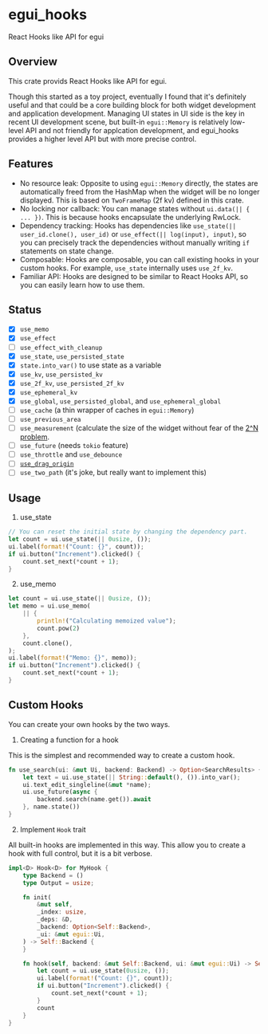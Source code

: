 # egui_hooks

React Hooks like API for egui

## Overview

This crate provids React Hooks like API for egui.

Though this started as a toy project, eventually I found that it's definitely
useful and that could be a core building block for both widget development and
application development. Managing UI states in UI side is the key in recent UI
development scene, but built-in `egui::Memory` is relatively low-level API and
not friendly for applcation development, and egui_hooks provides a higher level
API but with more precise control.

## Features

- No resource leak: Opposite to using `egui::Memory` directly, the states are
  automatically freed from the HashMap when the widget will be no longer
  displayed. This is based on `TwoFrameMap` (2f kv) defined in this crate.
- No locking nor callback: You can manage states without `ui.data(|| { ... })`.
  This is because hooks encapsulate the underlying RwLock.
- Dependency tracking: Hooks has dependencies like
  `use_state(|| user_id.clone(), user_id)` or
  `use_effect(|| log(input), input)`, so you can precisely track the
  dependencies without manually writing `if` statements on state change.
- Composable: Hooks are composable, you can call existing hooks in your custom
  hooks. For example, `use_state` internally uses `use_2f_kv`.
- Familiar API: Hooks are designed to be similar to React Hooks API, so you can
  easily learn how to use them.

## Status

- [x] `use_memo`
- [x] `use_effect`
- [ ] `use_effect_with_cleanup`
- [x] `use_state`, `use_persisted_state`
- [x] `state.into_var()` to use state as a variable
- [x] `use_kv`, `use_persisted_kv`
- [x] `use_2f_kv`, `use_persisted_2f_kv`
- [x] `use_ephemeral_kv`
- [x] `use_global`, `use_persisted_global`, and `use_ephemeral_global`
- [ ] `use_cache` (a thin wrapper of caches in `egui::Memory`)
- [ ] `use_previous_area`
- [ ] `use_measurement` (calculate the size of the widget without fear of the
      [2^N problem](https://github.com/emilk/egui/issues/606#issuecomment-899065242).
- [ ] `use_future` (needs `tokio` feature)
- [ ] `use_throttle` and `use_debounce`
- [ ] [`use_drag_origin`](https://github.com/ryo33/egui_hooks/issues/9)
- [ ] `use_two_path` (it's joke, but really want to implement this)

## Usage

1. use_state

```rust
// You can reset the initial state by changing the dependency part.
let count = ui.use_state(|| 0usize, ());
ui.label(format!("Count: {}", count));
if ui.button("Increment").clicked() {
    count.set_next(*count + 1);
}
```

2. use_memo

```rust
let count = ui.use_state(|| 0usize, ());
let memo = ui.use_memo(
    || {
        println!("Calculating memoized value");
        count.pow(2)
    },
    count.clone(),
);
ui.label(format!("Memo: {}", memo));
if ui.button("Increment").clicked() {
    count.set_next(*count + 1);
}
```

## Custom Hooks

You can create your own hooks by the two ways.

1. Creating a function for a hook

This is the simplest and recommended way to create a custom hook.

```rust
fn use_search(ui: &mut Ui, backend: Backend) -> Option<SearchResults> {
    let text = ui.use_state(|| String::default(), ()).into_var();
    ui.text_edit_singleline(&mut *name);
    ui.use_future(async {
        backend.search(name.get()).await
    }, name.state())
}
```

2. Implement `Hook` trait

All built-in hooks are implemented in this way. This allow you to create a hook
with full control, but it is a bit verbose.

```rust
impl<D> Hook<D> for MyHook {
    type Backend = ()
    type Output = usize;

    fn init(
        &mut self,
        _index: usize,
        _deps: &D,
        _backend: Option<Self::Backend>,
        _ui: &mut egui::Ui,
    ) -> Self::Backend {
    }

    fn hook(self, backend: &mut Self::Backend, ui: &mut egui::Ui) -> Self::Output {
        let count = ui.use_state(0usize, ());
        ui.label(format!("Count: {}", count));
        if ui.button("Increment").clicked() {
            count.set_next(*count + 1);
        }
        count
    }
}
```
